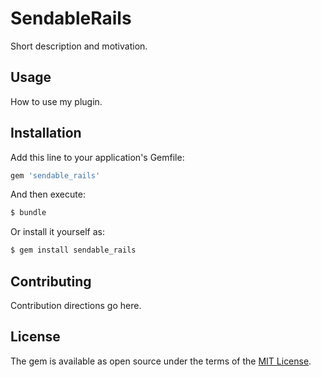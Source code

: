 # SendableRails
Short description and motivation.

## Usage
How to use my plugin.

## Installation
Add this line to your application's Gemfile:

```ruby
gem 'sendable_rails'
```

And then execute:
```bash
$ bundle
```

Or install it yourself as:
```bash
$ gem install sendable_rails
```

## Contributing
Contribution directions go here.

## License
The gem is available as open source under the terms of the [MIT License](http://opensource.org/licenses/MIT).
